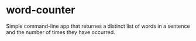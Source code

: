 # word-counter
Simple command-line app that returnes a distinct list of words in a sentence and the number of times they have occurred.
